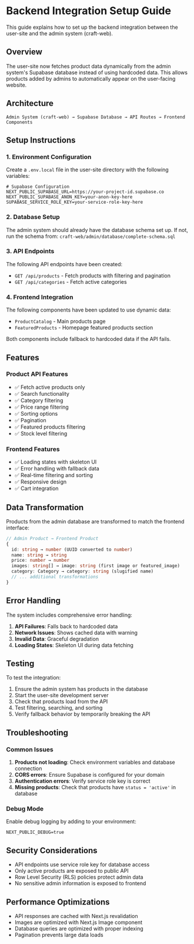 # Backend Integration Setup Guide

This guide explains how to set up the backend integration between the user-site and the admin system (craft-web).

## Overview

The user-site now fetches product data dynamically from the admin system's Supabase database instead of using hardcoded data. This allows products added by admins to automatically appear on the user-facing website.

## Architecture

```
Admin System (craft-web) → Supabase Database → API Routes → Frontend Components
```

## Setup Instructions

### 1. Environment Configuration

Create a `.env.local` file in the user-site directory with the following variables:

```env
# Supabase Configuration
NEXT_PUBLIC_SUPABASE_URL=https://your-project-id.supabase.co
NEXT_PUBLIC_SUPABASE_ANON_KEY=your-anon-key-here
SUPABASE_SERVICE_ROLE_KEY=your-service-role-key-here
```

### 2. Database Setup

The admin system should already have the database schema set up. If not, run the schema from:
`craft-web/admin/database/complete-schema.sql`

### 3. API Endpoints

The following API endpoints have been created:

- `GET /api/products` - Fetch products with filtering and pagination
- `GET /api/categories` - Fetch active categories

### 4. Frontend Integration

The following components have been updated to use dynamic data:

- `ProductCatalog` - Main products page
- `FeaturedProducts` - Homepage featured products section

Both components include fallback to hardcoded data if the API fails.

## Features

### Product API Features

- ✅ Fetch active products only
- ✅ Search functionality
- ✅ Category filtering
- ✅ Price range filtering
- ✅ Sorting options
- ✅ Pagination
- ✅ Featured products filtering
- ✅ Stock level filtering

### Frontend Features

- ✅ Loading states with skeleton UI
- ✅ Error handling with fallback data
- ✅ Real-time filtering and sorting
- ✅ Responsive design
- ✅ Cart integration

## Data Transformation

Products from the admin database are transformed to match the frontend interface:

```typescript
// Admin Product → Frontend Product
{
  id: string → number (UUID converted to number)
  name: string → string
  price: number → number
  images: string[] → image: string (first image or featured_image)
  category: Category → category: string (slugified name)
  // ... additional transformations
}
```

## Error Handling

The system includes comprehensive error handling:

1. **API Failures**: Falls back to hardcoded data
2. **Network Issues**: Shows cached data with warning
3. **Invalid Data**: Graceful degradation
4. **Loading States**: Skeleton UI during data fetching

## Testing

To test the integration:

1. Ensure the admin system has products in the database
2. Start the user-site development server
3. Check that products load from the API
4. Test filtering, searching, and sorting
5. Verify fallback behavior by temporarily breaking the API

## Troubleshooting

### Common Issues

1. **Products not loading**: Check environment variables and database connection
2. **CORS errors**: Ensure Supabase is configured for your domain
3. **Authentication errors**: Verify service role key is correct
4. **Missing products**: Check that products have `status = 'active'` in database

### Debug Mode

Enable debug logging by adding to your environment:
```env
NEXT_PUBLIC_DEBUG=true
```

## Security Considerations

- API endpoints use service role key for database access
- Only active products are exposed to public API
- Row Level Security (RLS) policies protect admin data
- No sensitive admin information is exposed to frontend

## Performance Optimizations

- API responses are cached with Next.js revalidation
- Images are optimized with Next.js Image component
- Database queries are optimized with proper indexing
- Pagination prevents large data loads
